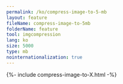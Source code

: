 ```yaml
---
permalink: /ko/compress-image-to-5-mb
layout: feature
fileName: compress-image-to-5mb
folderName: feature
tool: imgcompression
lang: ko
size: 5000
type: mb
nointernationalization: true
---
```

{%- include compress-image-to-X.html -%}       
